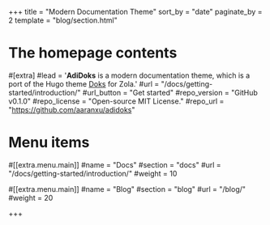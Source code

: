 +++
title = "Modern Documentation Theme"
sort_by = "date"
paginate_by = 2
template = "blog/section.html"


# The homepage contents
#[extra]
#lead = '<b>AdiDoks</b> is a modern documentation theme, which is a port of the Hugo theme <a href="https://github.com/h-enk/">Doks</a> for Zola.'
#url = "/docs/getting-started/introduction/"
#url_button = "Get started"
#repo_version = "GitHub v0.1.0"
#repo_license = "Open-source MIT License."
#repo_url = "https://github.com/aaranxu/adidoks"

# Menu items
#[[extra.menu.main]]
#name = "Docs"
#section = "docs"
#url = "/docs/getting-started/introduction/"
#weight = 10

#[[extra.menu.main]]
#name = "Blog"
#section = "blog"
#url = "/blog/"
#weight = 20

+++
